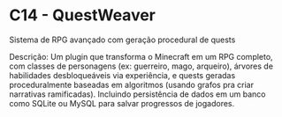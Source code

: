 # C14 - QuestWeaver

Sistema de RPG avançado com geração procedural de quests

Descrição: Um plugin que transforma o Minecraft em um RPG completo, com classes de personagens (ex: guerreiro, mago, arqueiro), árvores de habilidades desbloqueáveis via experiência, e quests geradas proceduralmente baseadas em algoritmos (usando grafos pra criar narrativas ramificadas). Incluindo persistência de dados em um banco como SQLite ou MySQL para salvar progressos de jogadores.

